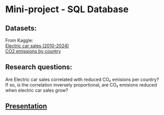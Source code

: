 # Mini-project - SQL Database

## Datasets:
From Kaggle: \
[Electric car sales (2010-2024)](https://www.kaggle.com/datasets/jainaru/electric-car-sales-2010-2024) \
[CO2 emissions by country](https://www.kaggle.com/datasets/thedevastator/global-fossil-co2-emissions-by-country-2002-2022)

## Research questions:
Are Electric car sales correlated with reduced CO₂ emisions per country? \
If so, is the correlation inversely proportional, are CO₂ emisions reduced when electric car sales grow?

## [Presentation](https://docs.google.com/presentation/d/1qOmZj7tuXD8oG1uDNAGgKsALt7whfRQIttRb_Z-MHD0/edit?usp=sharing)
